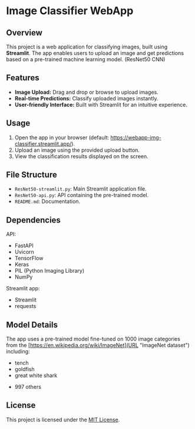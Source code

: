 # Image Classifier WebApp

## Overview
This project is a web application for classifying images, built using **Streamlit**. The app enables users to upload an image and get predictions based on a pre-trained machine learning model. (ResNet50 CNN)

## Features
- **Image Upload:** Drag and drop or browse to upload images.
- **Real-time Predictions:** Classify uploaded images instantly.
- **User-friendly Interface:** Built with Streamlit for an intuitive experience.

## Usage
1. Open the app in your browser (default: https://webapp-img-classifier.streamlit.app/).
2. Upload an image using the provided upload button.
3. View the classification results displayed on the screen.

## File Structure
- `ResNet50-streamlit.py`: Main Streamlit application file.
- `ResNet50-api.py`: API containing the pre-trained model.
- `README.md`: Documentation.

## Dependencies
API:
- FastAPI
- Uvicorn
- TensorFlow
- Keras
- PIL (Python Imaging Library)
- NumPy

Streamlit app:
- Streamlit
- requests


## Model Details
The app uses a pre-trained model fine-tuned on 1000 image categories from the [https://en.wikipedia.org/wiki/ImageNet](URL "ImageNet dataset") including:
- tench
- goldfish
- great white shark
+ 997 others


## License
This project is licensed under the [MIT License](LICENSE).
